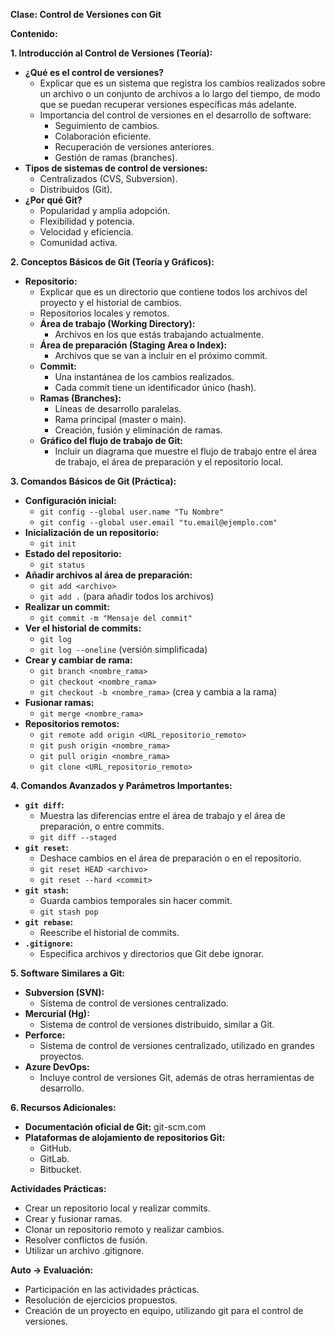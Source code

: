 **Clase: Control de Versiones con Git**


**Contenido:**

**1. Introducción al Control de Versiones (Teoría):**

* **¿Qué es el control de versiones?**
    * Explicar que es un sistema que registra los cambios realizados sobre un archivo o un conjunto de archivos a lo largo del tiempo, de modo que se puedan recuperar versiones específicas más adelante.
    * Importancia del control de versiones en el desarrollo de software:
        * Seguimiento de cambios.
        * Colaboración eficiente.
        * Recuperación de versiones anteriores.
        * Gestión de ramas (branches).
* **Tipos de sistemas de control de versiones:**
    * Centralizados (CVS, Subversion).
    * Distribuidos (Git).
* **¿Por qué Git?**
    * Popularidad y amplia adopción.
    * Flexibilidad y potencia.
    * Velocidad y eficiencia.
    * Comunidad activa.

**2. Conceptos Básicos de Git (Teoría y Gráficos):**

* **Repositorio:**
    * Explicar que es un directorio que contiene todos los archivos del proyecto y el historial de cambios.
    * Repositorios locales y remotos.
    * **Área de trabajo (Working Directory):**
        * Archivos en los que estás trabajando actualmente.
    * **Área de preparación (Staging Area o Index):**
        * Archivos que se van a incluir en el próximo commit.
    * **Commit:**
        * Una instantánea de los cambios realizados.
        * Cada commit tiene un identificador único (hash).
    * **Ramas (Branches):**
        * Líneas de desarrollo paralelas.
        * Rama principal (master o main).
        * Creación, fusión y eliminación de ramas.
    * **Gráfico del flujo de trabajo de Git:**
        * Incluir un diagrama que muestre el flujo de trabajo entre el área de trabajo, el área de preparación y el repositorio local.

**3. Comandos Básicos de Git (Práctica):**

* **Configuración inicial:**
    * `git config --global user.name "Tu Nombre"`
    * `git config --global user.email "tu.email@ejemplo.com"`
* **Inicialización de un repositorio:**
    * `git init`
* **Estado del repositorio:**
    * `git status`
* **Añadir archivos al área de preparación:**
    * `git add <archivo>`
    * `git add .` (para añadir todos los archivos)
* **Realizar un commit:**
    * `git commit -m "Mensaje del commit"`
* **Ver el historial de commits:**
    * `git log`
    * `git log --oneline` (versión simplificada)
* **Crear y cambiar de rama:**
    * `git branch <nombre_rama>`
    * `git checkout <nombre_rama>`
    * `git checkout -b <nombre_rama>` (crea y cambia a la rama)
* **Fusionar ramas:**
    * `git merge <nombre_rama>`
* **Repositorios remotos:**
    * `git remote add origin <URL_repositorio_remoto>`
    * `git push origin <nombre_rama>`
    * `git pull origin <nombre_rama>`
    * `git clone <URL_repositorio_remoto>`

**4. Comandos Avanzados y Parámetros Importantes:**

* **`git diff`:**
    * Muestra las diferencias entre el área de trabajo y el área de preparación, o entre commits.
    * `git diff --staged`
* **`git reset`:**
    * Deshace cambios en el área de preparación o en el repositorio.
    * `git reset HEAD <archivo>`
    * `git reset --hard <commit>`
* **`git stash`:**
    * Guarda cambios temporales sin hacer commit.
    * `git stash pop`
* **`git rebase`:**
    * Reescribe el historial de commits.
* **`.gitignore`:**
    * Especifica archivos y directorios que Git debe ignorar.

**5. Software Similares a Git:**

* **Subversion (SVN):**
    * Sistema de control de versiones centralizado.
* **Mercurial (Hg):**
    * Sistema de control de versiones distribuido, similar a Git.
* **Perforce:**
    * Sistema de control de versiones centralizado, utilizado en grandes proyectos.
* **Azure DevOps:**
    * Incluye control de versiones Git, además de otras herramientas de desarrollo.

**6. Recursos Adicionales:**

* **Documentación oficial de Git:** git-scm.com
* **Plataformas de alojamiento de repositorios Git:**
    * GitHub.
    * GitLab.
    * Bitbucket.

**Actividades Prácticas:**

* Crear un repositorio local y realizar commits.
* Crear y fusionar ramas.
* Clonar un repositorio remoto y realizar cambios.
* Resolver conflictos de fusión.
* Utilizar un archivo .gitignore.

**Auto -> Evaluación:**

* Participación en las actividades prácticas.
* Resolución de ejercicios propuestos.
* Creación de un proyecto en equipo, utilizando git para el control de versiones.
